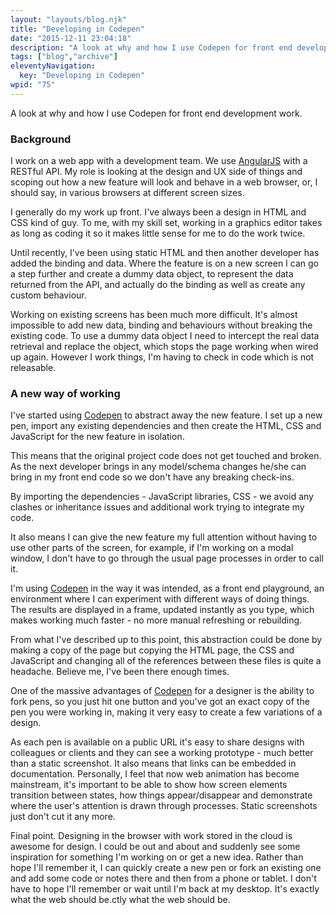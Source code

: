 ```yaml
---
layout: "layouts/blog.njk"
title: "Developing in Codepen"
date: "2015-12-11 23:04:18"
description: "A look at why and how I use Codepen for front end development work"
tags: ["blog","archive"]
eleventyNavigation:
  key: "Developing in Codepen"
wpid: "75"
---
```

A look at why and how I use Codepen for front end development work.
<h3>Background</h3>
I work on a web app with a development team. We use <a href="https://angularjs.org" target="_blank">AngularJS</a> with a RESTful API. My role is looking at the design and UX side of things and scoping out how a new feature will look and behave in a web browser, or, I should say, in various browsers at different screen sizes.

I generally do my work up front. I've always been a design in HTML and CSS kind of guy. To me, with my skill set, working in a graphics editor takes as long as coding it so it makes little sense for me to do the work twice.

Until recently, I've been using static HTML and then another developer has added the binding and data. Where the feature is on a new screen I can go a step further and create a dummy data object, to represent the data returned from the API, and actually do the binding as well as create any custom behaviour.

Working on existing screens has been much more difficult. It's almost impossible to add new data, binding and behaviours without breaking the existing code. To use a dummy data object I need to intercept the real data retrieval and replace the object, which stops the page working when wired up again. However I work things, I'm having to check in code which is not releasable.
<h3>A new way of working</h3>
I've started using <a href="https://codepen.io" target="_blank">Codepen</a> to abstract away the new feature. I set up a new pen, import any existing dependencies and then create the HTML, CSS and JavaScript for the new feature in isolation.

This means that the original project code does not get touched and broken. As the next developer brings in any model/schema changes he/she can bring in my front end code so we don't have any breaking check-ins.

By importing the dependencies - JavaScript libraries, CSS - we avoid any clashes or inheritance issues and additional work trying to integrate my code.

It also means I can give the new feature my full attention without having to use other parts of the screen, for example, if I'm working on a modal window, I don't have to go through the usual page processes in order to call it.

I'm using <a href="https://codepen.io" target="_blank">Codepen</a> in the way it was intended, as a front end playground, an environment where I can experiment with different ways of doing things. The results are displayed in a frame, updated instantly as you type, which makes working much faster - no more manual refreshing or rebuilding.

From what I've described up to this point, this abstraction could be done by making a copy of the page but copying the HTML page, the CSS and JavaScript and changing all of the references between these files is quite a headache. Believe me, I've been there enough times.

One of the massive advantages of <a href="https://codepen.io" target="_blank">Codepen</a> for a designer is the ability to fork pens, so you just hit one button and you've got an exact copy of the pen you were working in, making it very easy to create a few variations of a design.

As each pen is available on a public URL it's easy to share designs with colleagues or clients and they can see a working prototype - much better than a static screenshot. It also means that links can be embedded in documentation. Personally, I feel that now web animation has become mainstream, it's important to be able to show how screen elements transition between states, how things appear/disappear and demonstrate where the user's attention is drawn through processes. Static screenshots just don't cut it any more.

Final point. Designing in the browser with work stored in the cloud is awesome for design. I could be out and about and suddenly see some inspiration for something I'm working on or get a new idea. Rather than hope I'll remember it, I can quickly create a new pen or fork an existing one and add some code or notes there and then from a phone or tablet. I don't have to hope I'll remember or wait until I'm back at my desktop. It's exactly what the web should be.ctly what the web should be.